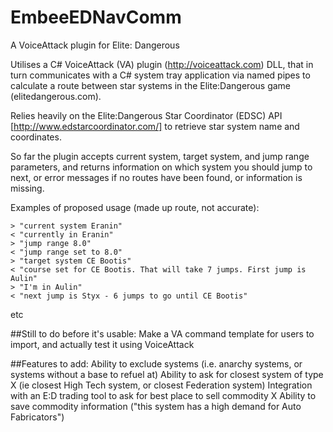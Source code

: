 EmbeeEDNavComm
==============

A VoiceAttack plugin for Elite: Dangerous 

Utilises a C# VoiceAttack (VA) plugin (http://voiceattack.com) DLL, that in turn communicates with a C# system tray application via named pipes to calculate a route between star systems in the Elite:Dangerous game (elitedangerous.com).

Relies heavily on the Elite:Dangerous Star Coordinator (EDSC) API [http://www.edstarcoordinator.com/] to retrieve star system name and coordinates.

So far the plugin accepts current system, target system, and jump range parameters, and returns information on which system you should jump to next, or error messages if no routes have been found, or information is missing.

Examples of proposed usage (made up route, not accurate):
```
> "current system Eranin"
< "currently in Eranin"
> "jump range 8.0"
< "jump range set to 8.0"
> "target system CE Bootis"
< "course set for CE Bootis. That will take 7 jumps. First jump is Aulin"
> "I'm in Aulin"
< "next jump is Styx - 6 jumps to go until CE Bootis"
```
etc


##Still to do before it's usable:
Make a VA command template for users to import, and actually test it using VoiceAttack

##Features to add:
Ability to exclude systems (i.e. anarchy systems, or systems without a base to refuel at)
Ability to ask for closest system of type X (ie closest High Tech system, or closest Federation system)
Integration with an E:D trading tool to ask for best place to sell commodity X
Ability to save commodity information ("this system has a high demand for Auto Fabricators")

